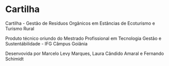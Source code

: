 # Cartilha
Cartilha - Gestão de Resíduos Orgânicos em Estâncias de Ecoturismo e Turismo Rural

Produto técnico oriundo do Mestrado Profissional em
Tecnologia Gestão e Sustentábilidade - IFG Câmpus Goiânia

Desenvovida por Marcelo Levy Marques, Laura Cândido Amaral e Fernando Schimidt
